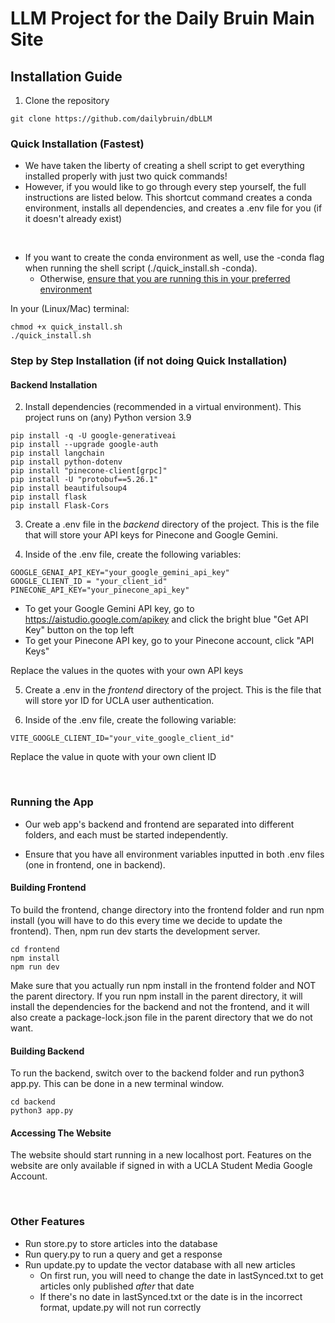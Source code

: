# LLM Project for the Daily Bruin Main Site

## Installation Guide

1. Clone the repository
```
git clone https://github.com/dailybruin/dbLLM
```

### Quick Installation (Fastest)
* We have taken the liberty of creating a shell script to get everything installed properly with just two quick commands!
* However, if you would like to go through every step yourself, the full instructions are listed below. This shortcut command creates a conda environment, installs all dependencies, and creates a .env file for you (if it doesn't already exist)

<br>

* If you want to create the conda environment as well, use the -conda flag when running the shell script (./quick_install.sh -conda).
  * Otherwise, <ins>ensure that you are running this in your preferred environment</ins>

In your (Linux/Mac) terminal: 
```
chmod +x quick_install.sh
./quick_install.sh
```

### Step by Step Installation (if not doing Quick Installation)

#### Backend Installation
2. Install dependencies (recommended in a virtual environment). This project runs on (any) Python version 3.9

```
pip install -q -U google-generativeai
pip install --upgrade google-auth
pip install langchain
pip install python-dotenv
pip install "pinecone-client[grpc]"
pip install -U "protobuf==5.26.1"
pip install beautifulsoup4
pip install flask
pip install Flask-Cors
```

3. Create a .env file in the *backend* directory of the project. This is the file that will store your API keys for Pinecone and Google Gemini.

4. Inside of the .env file, create the following variables:
```
GOOGLE_GENAI_API_KEY="your_google_gemini_api_key"
GOOGLE_CLIENT_ID = "your_client_id"
PINECONE_API_KEY="your_pinecone_api_key"
```

- To get your Google Gemini API key, go to https://aistudio.google.com/apikey and click the bright blue "Get API Key" button on the top left
- To get your Pinecone API key, go to your Pinecone account, click "API Keys"

Replace the values in the quotes with your own API keys

5. Create a .env in the *frontend* directory of the project. This is the file that will store yor ID for UCLA user authentication.

6. Inside of the .env file, create the following variable:
```
VITE_GOOGLE_CLIENT_ID="your_vite_google_client_id"
```

Replace the value in quote with your own client ID

<br>

### Running the App
* Our web app's backend and frontend are separated into different folders, and each must be started independently.

* Ensure that you have all environment variables inputted in both .env files (one in frontend, one in backend).

#### Building Frontend
To build the frontend, change directory into the frontend folder and run npm install (you will have to do this every time we decide to update the frontend). Then, npm run dev starts the development server.

```
cd frontend
npm install
npm run dev
```

Make sure that you actually run npm install in the frontend folder and NOT the parent directory. If you run npm install in the parent directory, it will install the dependencies for the backend and not the frontend, and it will also create a package-lock.json file in the parent directory that we do not want.

#### Building Backend
To run the backend, switch over to the backend folder and run python3 app.py. This can be done in a new terminal window.

```
cd backend
python3 app.py
```

#### Accessing The Website
The website should start running in a new localhost port. Features on the website are only available if signed in with a UCLA Student Media Google Account.

<br>

### Other Features

* Run store.py to store articles into the database
* Run query.py to run a query and get a response
* Run update.py to update the vector database with all new articles
   * On first run, you will need to change the date in lastSynced.txt to get articles only published *after* that date
   * If there's no date in lastSynced.txt or the date is in the incorrect format, update.py will not run correctly

